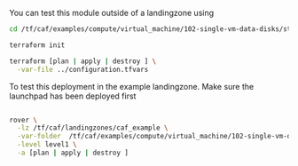 You can test this module outside of a landingzone using

```bash
cd /tf/caf/examples/compute/virtual_machine/102-single-vm-data-disks/standalone

terraform init

terraform [plan | apply | destroy ] \
  -var-file ../configuration.tfvars


```

To test this deployment in the example landingzone. Make sure the launchpad has been deployed first

```bash

rover \
  -lz /tf/caf/landingzones/caf_example \
  -var-folder  /tf/caf/examples/compute/virtual_machine/102-single-vm-data-disks/ \
  -level level1 \
  -a [plan | apply | destroy ] 

```
